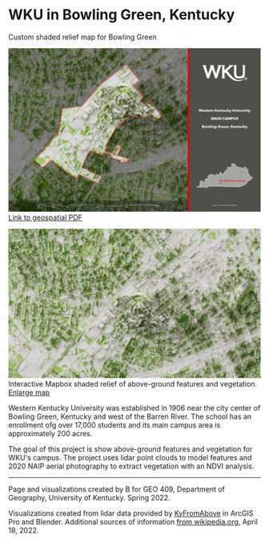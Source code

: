 # WKU in Bowling Green, Kentucky
Custom shaded relief map for Bowling Green

![WKU Campus area](Campus-map.jpg)
[Link to geospatial PDF](Campus-map.pdf)

![Link to Mapbox interactive map](preview-map.jpg)
Interactive Mapbox shaded relief of above-ground features and vegetation. [Enlarge map](map.html)

Western Kentucky University was established in 1906 near the city center of Bowling Green, Kentucky and west of the Barren River. The school has an enrollment ofg over 17,000 students and its main campus area is approximately 200 acres.

The goal of this project is show above-ground features and vegetation for WKU's campus. The project uses lidar point clouds to model features and 2020 NAIP aerial photography to extract vegetation with an NDVI analysis.

<hr>

Page and visualizations created by B for GEO 409, Department of Geography, University of Kentucky. Spring 2022.

Visualizations created from lidar data provided by [KyFromAbove](https://kyfromabove.ky.gov) in ArcGIS Pro and Blender. Additional sources of information [from wikipedia.org](https://en.wikipedia.org/wiki/Western_Kentucky_University), April 18, 2022.
